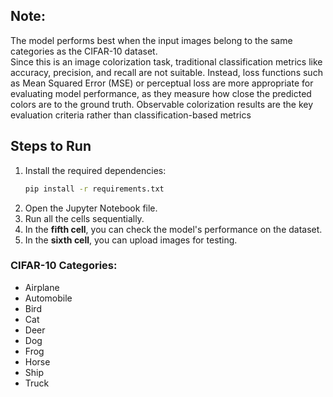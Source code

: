 ## Note:
The model performs best when the input images belong to the same categories as the CIFAR-10 dataset.  
Since this is an image colorization task, traditional classification metrics like accuracy, precision, and recall are not suitable. Instead, loss functions such as Mean Squared Error (MSE) or perceptual loss are more appropriate for evaluating model performance, as they measure how close the predicted colors are to the ground truth. Observable colorization results are the key evaluation criteria rather than classification-based metrics

## Steps to Run

1. Install the required dependencies:  
   ```bash
   pip install -r requirements.txt
   ```
2. Open the Jupyter Notebook file.  
3. Run all the cells sequentially.  
4. In the **fifth cell**, you can check the model's performance on the dataset.  
5. In the **sixth cell**, you can upload images for testing.  

### CIFAR-10 Categories:
- Airplane  
- Automobile  
- Bird  
- Cat  
- Deer  
- Dog  
- Frog  
- Horse  
- Ship  
- Truck  
